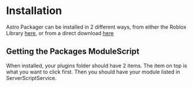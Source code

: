 # Installation

Astro Packager can be installed in 2 different ways, from either the Roblox Library [here](https://www.roblox.com/library/9886704573/Astro-Packager), or from a direct download [here](https://github.com/izesw/izesw.github.io/releases/tag/v0.1.0a)

## Getting the Packages ModuleScript

When installed, your plugins folder should have 2 items. The item on top is what you want to click first. Then you should have your module listed in ServerScriptService.

